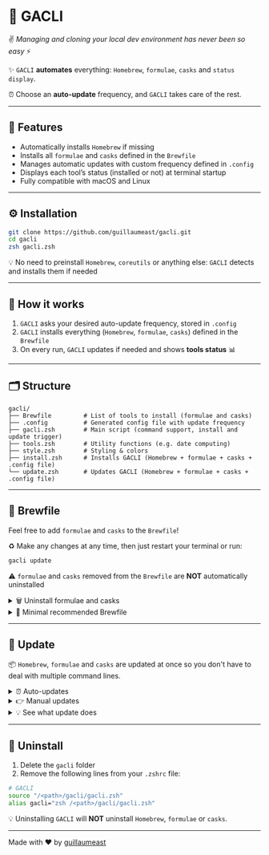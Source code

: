 # 🚀 GACLI

✌️ *Managing and cloning your local dev environment has never been so easy* ⚡

✨ `GACLI` **automates** everything: `Homebrew`, `formulae`, `casks` and `status display`.

⏰ Choose an **auto-update** frequency, and `GACLI` takes care of the rest.

---

## 🧰 Features

- Automatically installs `Homebrew` if missing
- Installs all `formulae` and `casks` defined in the `Brewfile`
- Manages automatic updates with custom frequency defined in `.config`
- Displays each tool’s status (installed or not) at terminal startup
- Fully compatible with macOS and Linux


---

## ⚙️ Installation

```bash
git clone https://github.com/guillaumeast/gacli.git
cd gacli
zsh gacli.zsh
```

💡 No need to preinstall `Homebrew`, `coreutils` or anything else: `GACLI` detects and installs them if needed


---

## 🧠 How it works

1. `GACLI` asks your desired auto-update frequency, stored in `.config`
2. `GACLI` installs everything (`Homebrew`, `formulae`, `casks`) defined in the `Brewfile`
3. On every run, `GACLI` updates if needed and shows **tools status** 📊


---

## 🗂️ Structure

```
gacli/
├── Brewfile         # List of tools to install (formulae and casks)
├── .config          # Generated config file with update frequency
├── gacli.zsh        # Main script (command support, install and update trigger)
├── tools.zsh        # Utility functions (e.g. date computing)
├── style.zsh        # Styling & colors
├── install.zsh      # Installs GACLI (Homebrew + formulae + casks + .config file)
└── update.zsh       # Updates GACLI (Homebrew + formulae + casks + .config file) 
```


---

## 📜 Brewfile

Feel free to add `formulae` and `casks` to the `Brewfile`!

♻️ Make any changes at any time, then just restart your terminal or run:
```bash
gacli update
```

⚠️ `formulae` and `casks` removed from the `Brewfile` are **NOT** automatically uninstalled
<details>
<summary>🗑️ Uninstall formulae and casks</summary>

This is because it would also delete your previously installed `formulae` and `casks`

To remove them manually, you can run the following commands:
```bash
# Uninstall a formula
brew uninstall <formula_name>

# Uninstall a cask
brew uninstall --cask <cask_name>
```

Or, to uninstall all `formulae` and `casks` that are **NOT** in the `Brewfile`:
```bash
brew bundle --file="<path>/Brewfile" --cleanup
```

</details>  

<details>
<summary>📄 Minimal recommended Brewfile</summary>

```ruby
brew "jq"
brew "tree"
cask "iterm2"
```

</details>


---

## 📅 Update

📦 `Homebrew`, `formulae` and `casks` are updated at once so you don't have to deal with multiple command lines.

<details>
<summary>⏰ Auto-updates</summary>
  
  If the configured update date is reached, `GACLI` automatically performs an update.
  
  ⚠️ If `coreutils` is not installed, `GACLI` will skip the date check and disable auto-update.
  
</details>

<details>
<summary>👉 Manual updates</summary>
  
  ```bash
  gacli update
  ```

</details>

<details>
<summary>💡 See what update does</summary>
  
  `gacli update` runs the following `Homebrew` commands before updating the `next_update` date in the `.config` file :
  ```bash
  brew update
  brew bundle --file="<path>/Brewfile"
  brew upgrade
  brew cleanup
  ```

</details>


---

## 🧹 Uninstall

1. Delete the `gacli` folder
2. Remove the following lines from your `.zshrc` file:
```bash
# GACLI
source "/<path>/gacli/gacli.zsh"
alias gacli="zsh /<path>/gacli/gacli.zsh"
```

💡 Uninstalling `GACLI` will **NOT** uninstall `Homebrew`, `formulae` or `casks`.


---

Made with ❤️ by [guillaumeast](https://github.com/guillaumeast)
